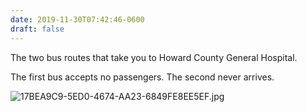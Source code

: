 ```yaml
---
date: 2019-11-30T07:42:46-0600
draft: false
---
```




The two bus routes that take you to Howard County General Hospital.

The first bus accepts no passengers. The second never arrives.

![17BEA9C9-5ED0-4674-AA23-6849FE8EE5EF.jpg](https://ianwhitney.micro.blog/uploads/2019/f76747ae8c.jpg)



